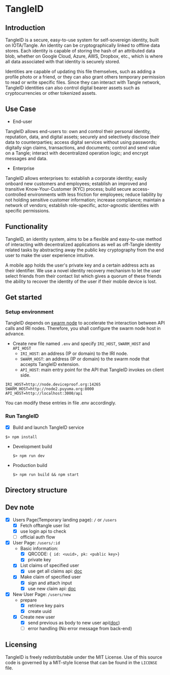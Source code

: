 # TangleID

## Introduction

TangleID is a secure, easy-to-use system for self-sovereign identity,
built on IOTA/Tangle. An identity can be cryptographically linked to
offline data stores. Each identity is capable of storing the hash of
an attributed data blob, whether on Google Cloud, Azure, AWS, Dropbox,
etc., which is where all data associated with that identity is securely
stored.

Identities are capable of updating this file themselves, such as adding
a profile photo or a friend, or they can also grant others temporary
permission to read or write specific files. Since they can interact with
Tangle network, TangleID identities can also control digital bearer assets
such as cryptocurrencies or other tokenized assets.

## Use Case

* End-user

TangleID allows end-users to: own and control their personal identity,
reputation, data, and digital assets; securely and selectively disclose
their data to counterparties; access digital services without using
passwords; digitally sign claims, transactions, and documents; control and
send value on a Tangle; interact with decentralized operation logic; and
encrypt messages and data.

* Enterprise

TangleID allows enterprises to: establish a corporate identity; easily
onboard new customers and employees; establish an improved and transitive
Know-Your-Customer (KYC) process; build secure access-controlled
environments with less friction for employees; reduce liability by not
holding sensitive customer information; increase compliance; maintain a
network of vendors; establish role-specific, actor-agnostic identities
with specific permissions.

## Functionality

TangleID, an identity system, aims to be a flexible and easy-to-use method
of interacting with decentralized applications as well as off-Tangle
 identity related tasks by abstracting away the public key cryptography from
the end user to make the user experience intuitive.

A mobile app holds the user's private key and a certain address acts as
their identifier. We use a novel identity recovery mechanism to let the
user select friends from their contact list which gives a quorum of these
friends the ability to recover the identity of the user if their mobile
device is lost.

## Get started

### Setup environment

TangleID depends on [swarm node](https://github.com/yillkid/iota-swarm-node) to
accelerate the interaction between API calls and IRI nodes. Therefore, you shall
configure the swarm node host in advance.

- Create new file named `.env` and specify `IRI_HOST`, `SWARM_HOST` and `API_HOST`
  * `IRI_HOST`: an address (IP or domain) to the IRI node.
  * `SWARM_HOST`: an address (IP or domain) to the swarm node that accepts TangleID extension.
  * `API_HOST`: main entry point for the API that TangleID invokes on client side.

```
IRI_HOST=http://node.deviceproof.org:14265
SWARM_HOST=http://node2.puyuma.org:8000
API_HOST=http://localhost:3000/api
```

You can modify these entries in file .env accordingly.

### Run TangleID
- [x] Build and launch TangleID service

```shell
$> npm install
```

- Development build
    ```shell
    $> npm run dev
    ```
- Production build
    ```shell
    $> npm run build && npm start
    ```

## Directory structure

## Dev note

- [x] Users Page(Temporary landing page): `/` or `/users`
  - [x] Fetch offtangle user list
  - [x] use login api to check
  - [ ] official auth flow

- [x] User Page: `/users/:id`
  - Basic information:
    - [x] QRCODE: `{ id: <uuid>, pk: <public key>}`
    - [x] private key
  - [x] List claims of specified user
    - [x] use get all claims api: [doc](https://hackmd.io/s/Sku7aPFkM#)
  - [x] Make claim of specified user
    - [x] sign and attach input
    - [x] use new claim api: [doc](https://hackmd.io/s/HJyzQvF1z)

- [x] New User Page: `/users/new`
  - prepare
    - [x] retrieve key pairs
    - [x] create uuid
  - [x] Create new user
    - [x] send previous as body to new user api([doc](https://hackmd.io/s/BkB03arJz))
    - [ ] error handling (No error message from back-end)

## Licensing
TangleID is freely redistributable under the MIT License. Use of this source
code is governed by a MIT-style license that can be found in the `LICENSE` file.
